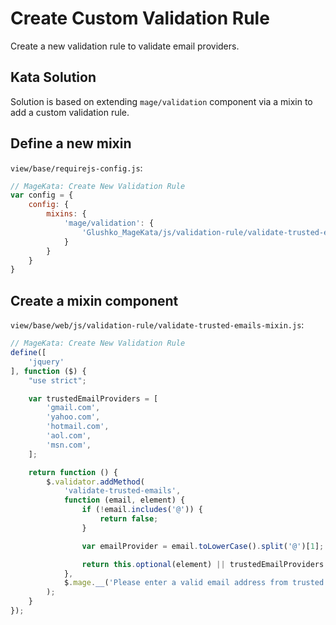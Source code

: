 # Create Custom Validation Rule

Create a new validation rule to validate email providers.

## Kata Solution

Solution is based on extending `mage/validation` component via a mixin to add a custom validation rule.

## Define a new mixin

`view/base/requirejs-config.js`:

```js
// MageKata: Create New Validation Rule
var config = {
    config: {
        mixins: {
            'mage/validation': {
                'Glushko_MageKata/js/validation-rule/validate-trusted-emails-mixin': true
            }
        }
    }
}
```

## Create a mixin component

`view/base/web/js/validation-rule/validate-trusted-emails-mixin.js`:

```js
// MageKata: Create New Validation Rule
define([
    'jquery'
], function ($) {
    "use strict";

    var trustedEmailProviders = [
        'gmail.com',
        'yahoo.com',
        'hotmail.com',
        'aol.com',
        'msn.com',
    ];

    return function () {
        $.validator.addMethod(
            'validate-trusted-emails',
            function (email, element) {
                if (!email.includes('@')) {
                    return false;
                }

                var emailProvider = email.toLowerCase().split('@')[1];

                return this.optional(element) || trustedEmailProviders.indexOf(emailProvider) > -1;
            },
            $.mage.__('Please enter a valid email address from trusted providers (e.g. Gmail)')
        );
    }
});
```
